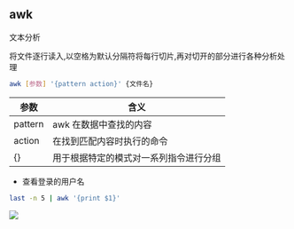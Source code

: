 <!--
 * @Description: 
 * @Version: 1.0
 * @Author: DaLao
 * @Email: dalao_li@163.com
 * @Date: 2021-03-10 11:23:08
 * @LastEditors: DaLao
 * @LastEditTime: 2022-04-29 23:38:55
-->


## awk


文本分析

将文件逐行读入,以空格为默认分隔符将每行切片,再对切开的部分进行各种分析处理

```sh
awk [参数] '{pattern action}' {文件名}
```

| 参数    | 含义                                   |
| ------- | -------------------------------------- |
| pattern | awk 在数据中查找的内容                 |
| action  | 在找到匹配内容时执行的命令             |
| {}      | 用于根据特定的模式对一系列指令进行分组 |

- 查看登录的用户名

```sh
last -n 5 | awk '{print $1}'
```

![](https://cdn.hurra.ltd/img/20220109114810.png)
